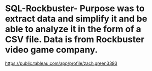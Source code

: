 # SQL-Rockbuster- Purpose was to extract data and simplify it and be able to analyze it in the form of a CSV file. Data is from Rockbuster video game company.
https://public.tableau.com/app/profile/zach.green3393
